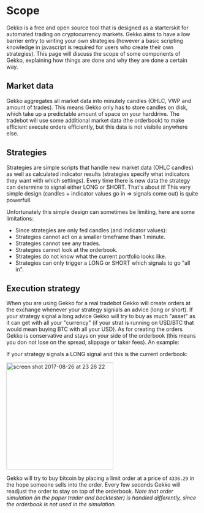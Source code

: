 # Scope

Gekko is a free and open source tool that is designed as a starterskit for automated trading on cryptocurrency markets. Gekko aims to have a low barrier entry to writing your own strategies (however a basic scripting knowledge in javascript is required for users who create their own strategies). This page will discuss the scope of some components of Gekko, explaining how things are done and why they are done a certain way.

## Market data

Gekko aggregates all market data into minutely candles (OHLC, VWP and amount of trades). This means Gekko only has to store candles on disk, which take up a predictable amount of space on your harddrive. The tradebot will use some additional market data (the orderbook) to make efficient execute orders efficiently, but this data is not visibile anywhere else.

## Strategies

Strategies are simple scripts that handle new market data (OHLC candles) as well as calculated indicator results (strategies specify what indicators they want with which settings). Every time there is new data the strategy can determine to signal either LONG or SHORT. That's about it! This very simple design (candles + indicator values go in => signals come out) is quite powerfull.

Unfortunately this simple design can sometimes be limiting, here are some limitations:

- Since strategies are only fed candles (and indicator values):
 - Strategies cannot act on a smaller timeframe than 1 minute.
 - Strategies cannot see any trades.
 - Strategies cannot look at the orderbook.
- Strategies do not know what the current portfolio looks like.
- Strategies can only trigger a LONG or SHORT which signals to go "all in".

## Execution strategy

When you are using Gekko for a real tradebot Gekko will create orders at the exchange whenever your strategy signials an advice (long or short). If your strategy signal a long advice Gekko will try to buy as much "asset" as it can get with all your "currency" (if your strat is running on USD/BTC that would mean buying BTC with all your USD). As for creating the orders Gekko is conservative and stays on your side of the orderbook (this means you don not lose on the spread, slippage or taker fees). An example:

If your strategy signals a LONG signal and this is the current orderbook:

<img width="279" alt="screen shot 2017-08-26 at 23 26 22" src="https://user-images.githubusercontent.com/969743/29745564-0bb096a6-8ab6-11e7-8bdb-12a6c0274482.png">

Gekko will try to buy bitcoin by placing a limit order at a price of `4336.29` in the hope someone sells into the order. Every few seconds Gekko will readjust the order to stay on top of the orderbook. *Note that order simulation (in the paper trader and backtester) is handled differently, since the orderbook is not used in the simulation.*